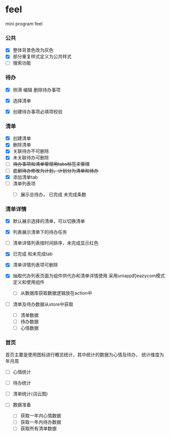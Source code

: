 # feel
mini program feel

### 公共

- [x] 整体背景色改为灰色
- [x] 部分重复样式定义为公共样式
- [ ] 搜索功能

### 待办

- [x] 侧滑 编辑 删除待办事项
- [x] 选择清单

- [x] 创建待办事项必填项校验

### 清单

- [x] 创建清单
- [x] 删除清单
- [x] 关联待办不可删除
- [x] 未关联待办可删除
- [ ] ~~待办事项和清单管理用tabs标签来管理~~
- [ ] ~~底部待办修改为计划，计划分为清单和待办~~
- [x] 添加清单tab
- [ ] 清单列表项
  - [ ]  展示总待办， 已完成 未完成条数

  




### 清单详情

- [x] 默认展示选择的清单，可以切换清单


- [x] 列表展示清单下的待办任务


- [ ] 清单详情列表按时间排序，未完成显示红色

- [x] 已完成 和未完成tab

- [x] 清单详情列表项可删除

- [x] 抽取代办列表页面为组件供代办和清单详情使用 采用uniapp的eazycom模式定义和使用组件


  - [ ] 从数据库获取数据逻辑放在action中
- [ ] 清单及待办数据从store中获取

  
  - [ ] 清单数据
  - [ ] 待办数据
  - [ ] 心情数据

### 首页

首页主要是使用图标进行概览统计，其中统计的数据为心情及待办， 统计维度为年月周

- [ ] 心情统计

- [ ] 待办统计
- [ ] 清单统计(词云图)
- [ ] 数据准备
  - [ ] 获取一年内心情数据
  - [ ] 获取一年内待办数据
  - [ ] 获取所有清单数据

​	




